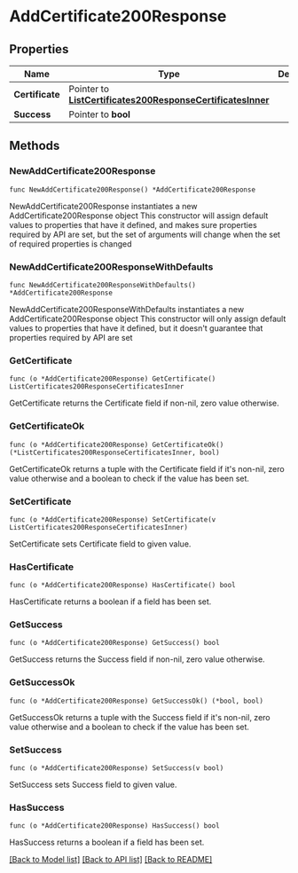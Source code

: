 # AddCertificate200Response

## Properties

Name | Type | Description | Notes
------------ | ------------- | ------------- | -------------
**Certificate** | Pointer to [**ListCertificates200ResponseCertificatesInner**](ListCertificates200ResponseCertificatesInner.md) |  | [optional] 
**Success** | Pointer to **bool** |  | [optional] 

## Methods

### NewAddCertificate200Response

`func NewAddCertificate200Response() *AddCertificate200Response`

NewAddCertificate200Response instantiates a new AddCertificate200Response object
This constructor will assign default values to properties that have it defined,
and makes sure properties required by API are set, but the set of arguments
will change when the set of required properties is changed

### NewAddCertificate200ResponseWithDefaults

`func NewAddCertificate200ResponseWithDefaults() *AddCertificate200Response`

NewAddCertificate200ResponseWithDefaults instantiates a new AddCertificate200Response object
This constructor will only assign default values to properties that have it defined,
but it doesn't guarantee that properties required by API are set

### GetCertificate

`func (o *AddCertificate200Response) GetCertificate() ListCertificates200ResponseCertificatesInner`

GetCertificate returns the Certificate field if non-nil, zero value otherwise.

### GetCertificateOk

`func (o *AddCertificate200Response) GetCertificateOk() (*ListCertificates200ResponseCertificatesInner, bool)`

GetCertificateOk returns a tuple with the Certificate field if it's non-nil, zero value otherwise
and a boolean to check if the value has been set.

### SetCertificate

`func (o *AddCertificate200Response) SetCertificate(v ListCertificates200ResponseCertificatesInner)`

SetCertificate sets Certificate field to given value.

### HasCertificate

`func (o *AddCertificate200Response) HasCertificate() bool`

HasCertificate returns a boolean if a field has been set.

### GetSuccess

`func (o *AddCertificate200Response) GetSuccess() bool`

GetSuccess returns the Success field if non-nil, zero value otherwise.

### GetSuccessOk

`func (o *AddCertificate200Response) GetSuccessOk() (*bool, bool)`

GetSuccessOk returns a tuple with the Success field if it's non-nil, zero value otherwise
and a boolean to check if the value has been set.

### SetSuccess

`func (o *AddCertificate200Response) SetSuccess(v bool)`

SetSuccess sets Success field to given value.

### HasSuccess

`func (o *AddCertificate200Response) HasSuccess() bool`

HasSuccess returns a boolean if a field has been set.


[[Back to Model list]](../README.md#documentation-for-models) [[Back to API list]](../README.md#documentation-for-api-endpoints) [[Back to README]](../README.md)


